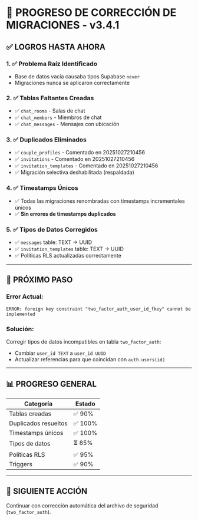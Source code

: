 # 🚀 PROGRESO DE CORRECCIÓN DE MIGRACIONES - v3.4.1

## ✅ **LOGROS HASTA AHORA**

### 1. ✅ Problema Raíz Identificado
- Base de datos vacía causaba tipos Supabase `never`
- Migraciones nunca se aplicaron correctamente

### 2. ✅ Tablas Faltantes Creadas
- ✅ `chat_rooms` - Salas de chat
- ✅ `chat_members` - Miembros de chat
- ✅ `chat_messages` - Mensajes con ubicación

### 3. ✅ Duplicados Eliminados
- ✅ `couple_profiles` - Comentado en 20251027210456
- ✅ `invitations` - Comentado en 20251027210456
- ✅ `invitation_templates` - Comentado en 20251027210456
- ✅ Migración selectiva deshabilitada (respaldada)

### 4. ✅ Timestamps Únicos
- ✅ Todas las migraciones renombradas con timestamps incrementales únicos
- ✅ **Sin errores de timestamps duplicados**

### 5. ✅ Tipos de Datos Corregidos
- ✅ `messages` table: TEXT → UUID
- ✅ `invitation_templates` table: TEXT → UUID
- ✅ Políticas RLS actualizadas correctamente

---

## 🔧 **PRÓXIMO PASO**

### Error Actual:
```
ERROR: foreign key constraint "two_factor_auth_user_id_fkey" cannot be implemented
```

### Solución:
Corregir tipos de datos incompatibles en tabla `two_factor_auth`:
- Cambiar `user_id TEXT` a `user_id UUID`
- Actualizar referencias para que coincidan con `auth.users(id)`

---

## 📊 **PROGRESO GENERAL**

| Categoría | Estado |
|-----------|--------|
| Tablas creadas | ✅ 90% |
| Duplicados resueltos | ✅ 100% |
| Timestamps únicos | ✅ 100% |
| Tipos de datos | ⏳ 85% |
| Políticas RLS | ✅ 95% |
| Triggers | ✅ 90% |

---

## 🎯 **SIGUIENTE ACCIÓN**
Continuar con corrección automática del archivo de seguridad (`two_factor_auth`).

